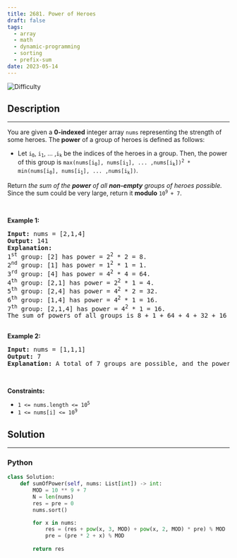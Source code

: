 ```yaml
---
title: 2681. Power of Heroes
draft: false
tags: 
  - array
  - math
  - dynamic-programming
  - sorting
  - prefix-sum
date: 2023-05-14
---
```


![Difficulty](https://img.shields.io/badge/Difficulty-Hard-blue.svg)

## Description

---
<p>You are given a <strong>0-indexed</strong> integer array <code>nums</code> representing the strength of some heroes. The<b> power</b> of a group of heroes is defined as follows:</p>

<ul>
	<li>Let <code>i<sub>0</sub></code>, <code>i<sub>1</sub></code>, ... ,<code>i<sub>k</sub></code> be the indices of the heroes in a group. Then, the power of this group is <code>max(nums[i<sub>0</sub>], nums[i<sub>1</sub>], ... ,nums[i<sub>k</sub>])<sup>2</sup> * min(nums[i<sub>0</sub>], nums[i<sub>1</sub>], ... ,nums[i<sub>k</sub>])</code>.</li>
</ul>

<p>Return <em>the sum of the <strong>power</strong> of all <strong>non-empty</strong> groups of heroes possible.</em> Since the sum could be very large, return it <strong>modulo</strong> <code>10<sup>9 </sup>+ 7</code>.</p>

<p>&nbsp;</p>
<p><strong class="example">Example 1:</strong></p>

<pre>
<strong>Input:</strong> nums = [2,1,4]
<strong>Output:</strong> 141
<strong>Explanation:</strong> 
1<sup>st</sup>&nbsp;group: [2] has power = 2<sup>2</sup>&nbsp;* 2 = 8.
2<sup>nd</sup>&nbsp;group: [1] has power = 1<sup>2</sup> * 1 = 1. 
3<sup>rd</sup>&nbsp;group: [4] has power = 4<sup>2</sup> * 4 = 64. 
4<sup>th</sup>&nbsp;group: [2,1] has power = 2<sup>2</sup> * 1 = 4. 
5<sup>th</sup>&nbsp;group: [2,4] has power = 4<sup>2</sup> * 2 = 32. 
6<sup>th</sup>&nbsp;group: [1,4] has power = 4<sup>2</sup> * 1 = 16. 
​​​​​​​7<sup>th</sup>&nbsp;group: [2,1,4] has power = 4<sup>2</sup>​​​​​​​ * 1 = 16. 
The sum of powers of all groups is 8 + 1 + 64 + 4 + 32 + 16 + 16 = 141.

</pre>

<p><strong class="example">Example 2:</strong></p>

<pre>
<strong>Input:</strong> nums = [1,1,1]
<strong>Output:</strong> 7
<strong>Explanation:</strong> A total of 7 groups are possible, and the power of each group will be 1. Therefore, the sum of the powers of all groups is 7.
</pre>

<p>&nbsp;</p>
<p><strong>Constraints:</strong></p>

<ul>
	<li><code>1 &lt;= nums.length &lt;= 10<sup>5</sup></code></li>
	<li><code>1 &lt;= nums[i] &lt;= 10<sup>9</sup></code></li>
</ul>


## Solution

---
### Python
``` py title='power-of-heroes'
class Solution:
    def sumOfPower(self, nums: List[int]) -> int:
        MOD = 10 ** 9 + 7
        N = len(nums)
        res = pre = 0
        nums.sort()

        for x in nums:
            res = (res + pow(x, 3, MOD) + pow(x, 2, MOD) * pre) % MOD
            pre = (pre * 2 + x) % MOD
        
        return res

```

